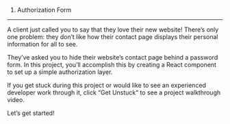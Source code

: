 1. Authorization Form

---

A client just called you to say that they love their new website! There’s only one problem: they don’t like how their contact page displays their personal information for all to see.

They’ve asked you to hide their website’s contact page behind a password form. In this project, you’ll accomplish this by creating a React component to set up a simple authorization layer.

If you get stuck during this project or would like to see an experienced developer work through it, click “Get Unstuck“ to see a project walkthrough video.

Let’s get started!
